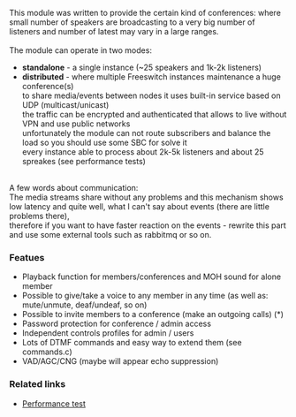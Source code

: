 <p>
  This module was written to provide the certain kind of conferences: where small number of speakers are broadcasting to a very big number of listeners and number of latest may vary in a large ranges. <br>
  <br>
  The module can operate in two modes: <br>
  <ul>
    <li>
    <strong>standalone</strong>   - a single instance (~25 speakers and 1k-2k listeners) 
    </li>
    <li>
    <strong>distributed</strong>  - where multiple Freeswitch instances maintenance a huge conference(s) <br>
    to share media/events between nodes it uses built-in service based on UDP (multicast/unicast) <br>
    the traffic can be encrypted and authenticated that allows to live without VPN and use public networks <br>
    unfortunately the module can not route subscribers and balance the load so you should use some SBC for solve it <br>
    every instance able to process about 2k-5k listeners and about 25 spreakes (see performance tests) <br>
    </li>
  </ul>
  <br>
   A few words about communication: <br>
   The media streams share without any problems and this mechanism shows low latency and quite well, what I can't say about events (there are little problems there), <br>
   therefore if you want to have faster reaction on the events - rewrite this part and use some external tools such as rabbitmq or so on. <br>
</p>

### Featues
 - Playback function for members/conferences and MOH sound for alone member 
 - Possible to give/take a voice to any member in any time (as well as: mute/unmute, deaf/undeaf, so on) 
 - Possible to invite members to a conference (make an outgoing calls) (*) 
 - Password protection for conference / admin access 
 - Independent controls profiles for admin / users 
 - Lots of DTMF commands and easy way to extend them (see commands.c) 
 - VAD/AGC/CNG (maybe will appear echo suppression) 

### Related links
 - [Performance test](http://akscf.org/?page=projects/mod_xconf/perftest)

